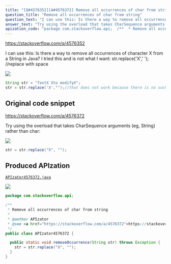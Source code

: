 ```yaml
---
title: "[Q#4576352][A#4576372] Remove all occurrences of char from string"
question_title: "Remove all occurrences of char from string"
question_text: "I can use this: Is there a way to remove all occurrences of character X from a String in Java? I tried this and is not what I want: str.replace('X',' '); //replace with space"
answer_text: "Try using the overload that takes CharSequence arguments (eg, String) rather than char:"
apization_code: "package com.stackoverflow.api;  /**  * Remove all occurrences of char from string  *  * @author APIzator  * @see <a href=\"https://stackoverflow.com/a/4576372\">https://stackoverflow.com/a/4576372</a>  */ public class APIzator4576372 {    public static void removeOccurrence(String str) throws Exception {     str = str.replace(\"X\", \"\");   } }"
---
```


https://stackoverflow.com/q/4576352

I can use this:
Is there a way to remove all occurrences of character X from a String in Java?
I tried this and is not what I want: str.replace(&#x27;X&#x27;,&#x27; &#x27;); //replace with space


<div class="code-logo"><img src="/stackoverflow.png" /></div>

```java
String str = "TextX Xto modifyX";
str = str.replace('X','');//that does not work because there is no such character ''
```


## Original code snippet

https://stackoverflow.com/a/4576372

Try using the overload that takes CharSequence arguments (eg, String) rather than char:

<div class="code-logo"><img src="/stackoverflow.png" /></div>

```java
str = str.replace("X", "");
```

## Produced APIzation

[`APIzator4576372.java`](https://github.com/blind-papers/apization-temp-data/raw/main/search/APIzator4576372.java)

<div class="code-logo"><img src="/apizator.png" /></div>

```java
package com.stackoverflow.api;

/**
 * Remove all occurrences of char from string
 *
 * @author APIzator
 * @see <a href="https://stackoverflow.com/a/4576372">https://stackoverflow.com/a/4576372</a>
 */
public class APIzator4576372 {

  public static void removeOccurrence(String str) throws Exception {
    str = str.replace("X", "");
  }
}

```